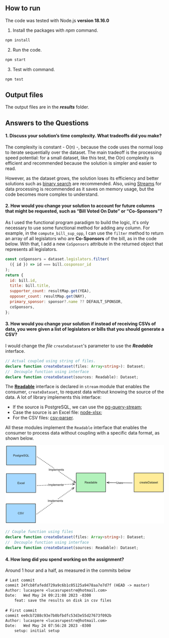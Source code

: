 ## How to run

The code was tested with Node.js **version 18.16.0**

1. Install the packages with _npm_ command.

```bash
npm install
```

2. Run the code.

```bash
npm start
```

3. Test with command.

```bash
npm test
```

## Output files

The output files are in the **_results_** folder.

## Answers to the Questions

#### 1. Discuss your solution’s time complexity. What tradeoffs did you make?

The complexity is constant - O(n) -, because the code uses the normal loop to iterate sequentially over the dataset. The main tradeoff is the processing speed potential: for a small dataset, like this test, the O(n) complexity is efficient and recommended because the solution is simpler and easier to read.

However, as the dataset grows, the solution loses its efficiency and better solutions such as [binary search](https://blog.logrocket.com/why-binary-search-is-useful/) are recommended. Also, using [Streams](https://fauna.com/blog/how-to-use-node-js-streams) for data processing is recommended as it saves on memory usage, but the code becomes more complex to understand.

#### 2. How would you change your solution to account for future columns that might be requested, such as “Bill Voted On Date” or “Co-Sponsors”?

As I used the functional program paradigm to build the logic, it's only necessary to use some functional method for adding any column. For example, in the `compute_bill_sup_opp`, I can use the `filter` method to return an array of all legislators who are **Co-Sponsors** of the bill, as in the code below. With that, I add a new `CoSponsors` attribute in the returned object that represents all legislators.

```js
const coSponsors = dataset.legislators.filter(
  ({ id }) => id === bill.cosponsor_id
);
return {
  id: bill.id,
  title: bill.title,
  supporter_count: resultMap.get(YEA),
  opposer_count: resultMap.get(NAY),
  primary_sponsor: sponsor?.name ?? DEFAULT_SPONSOR,
  coSponsors,
};
```

#### 3. How would you change your solution if instead of receiving CSVs of data, you were given a list of legislators or bills that you should generate a CSV?

I would change the _file_ `createDataset`'s parameter to use the **_Readable_** interface.

```ts
// Actual coupled using string of files.
declare function createDataset(files: Array<string>): Dataset;
//  Decouple function using interface
declare function createDataset(sources: Readable): Dataset;
```

The **[Readable](https://nodejs.org/api/stream.html#readable-streams)** interface is declared in `stream` module that enables the consumer, `createDataset`, to request data without knowing the source of the data. A lot of library implements this interface:

- If the source is PostgreSQL, we can use the [pg-query-stream](https://www.npmjs.com/package/pg-query-stream);
- Case the source is an Excel file: [node-xlsx](https://www.npmjs.com/package/node-xlsx);
- For the CSV files: [csv-parser](https://www.npmjs.com/package/csv-parser).

All these modules implement the `Readable` interface that enables the consumer to process data without coupling with a specific data format, as shown below.

![Diagram explains the use of Readable Stream](figure01_interfaces.png)

```ts
// Couple function using files
declare function createDataset(files: Array<string>): Dataset;
//  Decouple function using interface
declare function createDataset(sources: Readable): Dataset;
```

#### 4. How long did you spend working on the assignment?

Around 1 hour and a half, as measured in the commits below

```shell
# Last commit
commit 24fcb8fafedd729a9c6b1c05125a9478aa7e7d7f (HEAD -> master)
Author: lucaspere <lucasrupestre@hotmail.com>
Date:   Wed May 24 09:21:08 2023 -0300
    feat: save the results on disk in csv files

# First commit
commit ee0cb7288c93e7b0bfbdfc53d3e55d27673f092b
Author: lucaspere <lucasrupestre@hotmail.com>
Date:   Wed May 24 07:56:28 2023 -0300
    setup: initial setup
```
